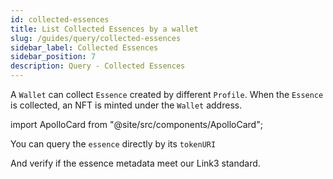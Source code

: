 ```yaml
---
id: collected-essences
title: List Collected Essences by a wallet
slug: /guides/query/collected-essences
sidebar_label: Collected Essences
sidebar_position: 7
description: Query - Collected Essences
---
```


A `Wallet` can collect `Essence` created by different `Profile`. When the `Essence` is collected, an NFT is minted under the `Wallet` address.

import ApolloCard from "@site/src/components/ApolloCard";

<ApolloCard queryName="getCollectedEssencesByAddressEVM" />

You can query the `essence` directly by its `tokenURI`

<ApolloCard queryName="getEssenceByTokenURI" />

And verify if the essence metadata meet our Link3 standard.

<ApolloCard queryName="verifyEssenceMetadata" />
